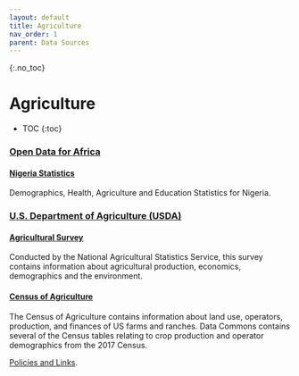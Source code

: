 ```yaml
---
layout: default
title: Agriculture
nav_order: 1
parent: Data Sources
---
```


{:.no_toc}
# Agriculture

* TOC
{:toc}

### [Open Data for Africa](https://dataportal.opendataforafrica.org/)

#### [Nigeria Statistics](https://nigeria.opendataforafrica.org)
Demographics, Health, Agriculture and Education Statistics for Nigeria.

### [U.S. Department of Agriculture (USDA)](https://www.usda.gov/)

#### [Agricultural Survey](https://quickstats.nass.usda.gov/)
Conducted by the National Agricultural Statistics Service, this survey contains information about agricultural production, economics, demographics and the environment.


#### [Census of Agriculture](https://www.nass.usda.gov/AgCensus/)
The Census of Agriculture contains information about land use, operators, production, and finances of US farms and ranches. Data Commons contains several of the Census tables relating to crop production and operator demographics from the 2017 Census.

[Policies and Links](https://www.usda.gov/policies-and-links).

